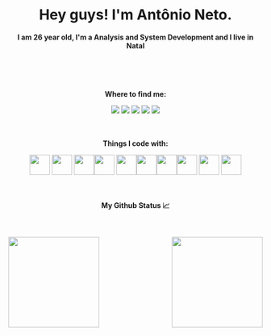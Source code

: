<div dsplay="inline-block">

 <h1 align="center">Hey guys! I'm Antônio Neto.</h1>
 <strong><p align="center"> I am 26 year old, I'm a Analysis and System Development and I live in Natal </p></strong>
</br>
</br>
</br>
 
<strong><p align="center">Where to find me: </p></strong>

<div align="center"> <a href="https://www.youtube.com/@JoseAntoniodeSouzaNeto-ms2ou" target="_blank"><img loading="lazy" src="https://img.shields.io/badge/YouTube-FF0000?style=for-the-badge&logo=youtube&logoColor=white" target="_blank"></a> <a href="https://www.instagram.com/tomsouzaneto/" target="_blank"><img     loading="lazy" src="https://img.shields.io/badge/-Instagram-%23E4405F?style=for-the-badge&logo=instagram&logoColor=white" target="_blank"></a> <a href="https://www.twitch.tv/zenetooooooh" target="_blank"><img loading="lazy" src="https://img.shields.io/badge/Twitch-9146FF?style=for-the-badge&logo=twitch&logoColor=white" target="_blank"></a> <a href = "mailto:antonio.souzneto@gmail.com"><img loading="lazy" src="https://img.shields.io/badge/Gmail-D14836?style=for-the-badge&logo=gmail&logoColor=white" target="_blank"></a> <a href="https://www.linkedin.com/in/tomsouzaneto/" target="_blank"><img loading="lazy" src="https://img.shields.io/badge/-LinkedIn-%230077B5?style=for-the-badge&logo=linkedin&logoColor=white" target="_blank"></a></div>
</div>
</br>
</br>
<strong><p align="center"> Things I code with: </p></strong>

<div align="center"><img loading="lazy" src="https://cdn.jsdelivr.net/gh/devicons/devicon/icons/linux/linux-original.svg" width="40" height="40"/> <img loading="lazy" src="https://cdn.jsdelivr.net/gh/devicons/devicon/icons/javascript/javascript-original.svg" width="40" height="40"/> <img loading="lazy" src="https://cdn.jsdelivr.net/gh/devicons/devicon/icons/python/python-original.svg" width="40" height="40"/><img loading="lazy" src="https://cdn.jsdelivr.net/gh/devicons/devicon/icons/html5/html5-original-wordmark.svg" width="40" height="40"/> <img loading="lazy" src="https://cdn.jsdelivr.net/gh/devicons/devicon/icons/css3/css3-original.svg" width="40" height="40"/><img loading="lazy" src="https://cdn.jsdelivr.net/gh/devicons/devicon/icons/mysql/mysql-original.svg" width="40" height="40"/><img loading="lazy" src="https://cdn.jsdelivr.net/gh/devicons/devicon/icons/postgresql/postgresql-original.svg" width="40" height="40"/><img loading="lazy" src="https://cdn.jsdelivr.net/gh/devicons/devicon/icons/sqlite/sqlite-original.svg" width="40" height="40"/> <img loading="lazy" src="https://cdn.jsdelivr.net/gh/devicons/devicon/icons/docker/docker-original.svg" width="40" height="40"/> <img src="https://cdn.jsdelivr.net/gh/devicons/devicon/icons/java/java-original-wordmark.svg" width="40" height="40" />
</div>
</br>
</br>
<strong><p align="center"> My Github Status 📈 </p></strong>
</br>
</br>
<a href="https://github.com/joseantonioneto">
  <img align="center" height="180em" src="https://github-readme-stats-eight-theta.vercel.app/api?username=joseantonioneto&show_icons=true&theme=algolia&include_all_commits=true&count_private=true"/>
  <img align="right" height="180em" src="https://github-readme-stats-eight-theta.vercel.app/api/top-langs/?username=joseantonioneto&layout=compact&langs_count=8&theme=algolia"/>
</a>


